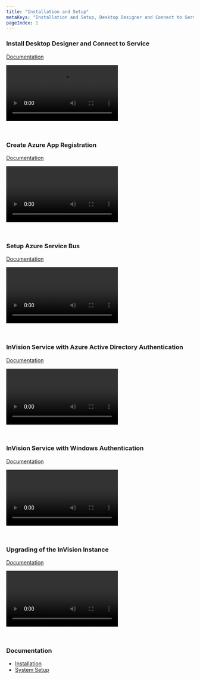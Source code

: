 ```yaml
---
title: "Installation and Setup"
metaKeys: "Installation and Setup, Desktop Designer and Connect to Service, Create Azure App Registration, Azure Service Bus, Azure Active Directory Authentication, Windows "
pageIndex: 1
---
```





### Install Desktop Designer and Connect to Service
[Documentation](../../docs/systemsetup/installation.md)

![video](https://profitbasedocs.blob.core.windows.net/videos/Installation%20and%20Setup%20-%20Install%20Desktop%20Designer%20and%20Connect%20to%20Service.mp4)

<br/>

### Create Azure App Registration
[Documentation](../../docs/systemsetup/installation/azureactdirauthent.md)

![video](https://profitbasedocs.blob.core.windows.net/videos/Installation%20and%20Setup%20-%20Create%20Azure%20App%20Registration.mp4)

<br/>

### Setup Azure Service Bus
[Documentation](../../docs/systemsetup/installation/azureactdirauthent.md)

![video](https://profitbasedocs.blob.core.windows.net/videos/Installation%20and%20Setup%20-%20Setup%20Azure%20Service%20Bus.mp4)

<br/>

### InVision Service with Azure Active Directory Authentication
[Documentation](../../docs/systemsetup/installation/azureactdirauthent.md)

![video](https://profitbasedocs.blob.core.windows.net/videos/Installation%20and%20Setup%20-%20InVision%20Service%20with%20Azure%20Active%20Directory%20Authentication.mp4)

<br/>

### InVision Service with Windows Authentication
[Documentation](../../docs/systemsetup/installation.md)

![video](https://profitbasedocs.blob.core.windows.net/videos/Installation%20and%20Setup%20-%20Invision%204%20Service%20with%20Windows%20Authentication.mp4)

<br/>

### Upgrading of  the InVision Instance
[Documentation](../../docs/systemsetup/installation.md)

![video](https://profitbasedocs.blob.core.windows.net/videos/Installation%20and%20Setup%20-%20upgrading%20of%20%20the%20InVision%20instance.mp4)

<br/>

### Documentation

* [Installation](../../docs/systemsetup/installation.md)
* [System Setup](../../docs/systemsetup.md)